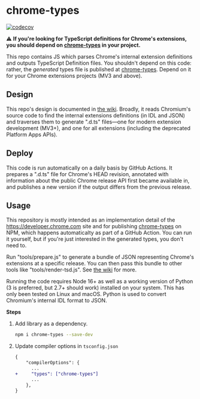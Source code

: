 # chrome-types

[![codecov](https://codecov.io/gh/GoogleChrome/chrome-types/branch/main/graph/badge.svg?token=X84QMcCoGI)](https://codecov.io/gh/GoogleChrome/chrome-types)

⚠️ **If you're looking for TypeScript definitions for Chrome's extensions, you should depend on [chrome-types](https://www.npmjs.com/package/chrome-types) in your project.**

This repo contains JS which parses Chrome's internal extension definitions and outputs TypeScript Definition files.
You shouldn't depend on this code: rather, the _generated_ types file is published at [chrome-types](https://www.npmjs.com/package/chrome-types).
Depend on it for your Chrome extensions projects (MV3 and above).

## Design

This repo's design is documented in [the wiki](https://github.com/GoogleChrome/chrome-types/wiki).
Broadly, it reads Chromium's source code to find the internal extensions definitions (in IDL and JSON) and traverses them to generate ".d.ts" files—one for modern extension development (MV3+), and one for all extensions (including the deprecated Platform Apps APIs).

## Deploy

This code is run automatically on a daily basis by GitHub Actions.
It prepares a ".d.ts" file for Chrome's HEAD revision, annotated with information about the public Chrome release API first became available in, and publishes a new version if the output differs from the previous release.

## Usage

This repository is mostly intended as an implementation detail of the https://developer.chrome.com site and for publishing [chrome-types](https://www.npmjs.com/package/chrome-types) on NPM, which happens automaticalty as part of a GitHub Action.
You can run it yourself, but if you're just interested in the generated types, you don't need to.

Run "tools/prepare.js" to generate a bundle of JSON representing Chrome's extensions at a specific release.
You can then pass this bundle to other tools like "tools/render-tsd.js".
See [the wiki](https://github.com/GoogleChrome/chrome-types/wiki) for more.

Running the code requires Node 16+ as well as a working version of Python (3 is preferred, but 2.7+ should work) installed on your system.
This has only been tested on Linux and macOS.
Python is used to convert Chromium's internal IDL format to JSON.

**Steps**

1. Add library as a dependency.
   ```bash
   npm i chrome-types --save-dev
   ```
3. Update compiler options in `tsconfig.json`

    ```patch
    {
        "compilerOptions": {
          ...
    +     "types": ["chrome-types"]
          ...
        },
    }
    ```
